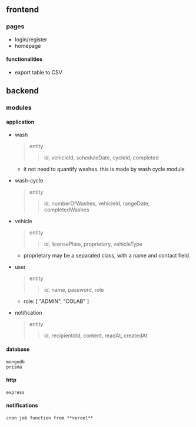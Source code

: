 ## frontend

### pages
- login/register 
- homepage

#### functionalities
- export table to CSV

## backend 

### modules

#### application 
- wash
    > entity
    >> id, vehicleId, scheduleDate, cycleId, completed
    - it not need to quantify washes. this is made by wash cycle module

- wash-cycle
    > entity
    >> id, numberOfWashes, vehicleId, rangeDate, completedWashes 

- vehicle
    > entity
    >> id, licensePlate, proprietary, vehicleType
    - proprietary may be a separated class, with a name and contact field.

- user
    > entity
    >> id, name, password, role
    - role: [ "ADMIN", "COLAB" ]

- notification
    > entity
    >> id, recipientdId, content, readAt, createdAt

#### database 
    mongodb
    prisma

#### http 
    express

#### notifications
    cron job function from **vercel**

